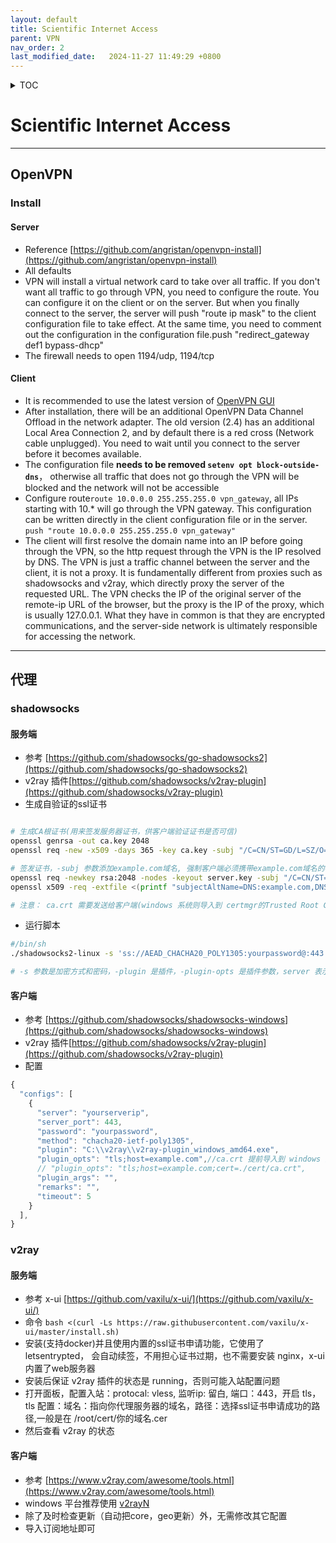 ```yaml
---
layout: default
title: Scientific Internet Access
parent: VPN
nav_order: 2
last_modified_date:   2024-11-27 11:49:29 +0800
---
```


<details  markdown="block">
  <summary>
    TOC
  </summary>

1. [OpenVPN](#openvpn)
    1. [安装](#安装)
        1. [服务端](#openvpn-server)
        2. [客户端](#openvpn-client)
2. [代理](#代理)
    1. [shadowsocks](#shadowsocks)
        1. [服务端](#shadowsocks-server)
        2. [客户端](#shadowsocks-client)
    2. [v2ray](#v2ray)
        1. [服务端](#v2ray-server)
        2. [客户端](#v2ray-client)

</details>

# Scientific Internet Access
---
## OpenVPN
### Install
#### Server<a id="openvpn-server"></a>
- Reference  [https://github.com/angristan/openvpn-install](https://github.com/angristan/openvpn-install)
- All defaults
- VPN will install a virtual network card to take over all traffic. If you don't want all traffic to go through VPN, you need to configure the route. You can configure it on the client or on the server. But when you finally connect to the server, the server will push "route ip mask" to the client configuration file to take effect. At the same time, you need to comment out the configuration in the configuration file.push "redirect_gateway def1 bypass-dhcp"
- The firewall needs to open 1194/udp, 1194/tcp
#### Client<a id="openvpn-client"></a>
- It is recommended to use the latest version of [OpenVPN GUI](https://openvpn.net/community-downloads/)
- After installation, there will be an additional OpenVPN Data Channel Offload in the network adapter. The old version (2.4) has an additional Local Area Connection 2, and by default there is a red cross (Network cable unplugged). You need to wait until you connect to the server before it becomes available.
- The configuration file **needs to be removed ```setenv opt block-outside-dns```**， otherwise all traffic that does not go through the VPN will be blocked and the network will not be accessible
- Configure route```route 10.0.0.0 255.255.255.0 vpn_gateway```, all IPs starting with 10.* will go through the VPN gateway. This configuration can be written directly in the client configuration file or in the server. ```push "route 10.0.0.0 255.255.255.0 vpn_gateway"```
- The client will first resolve the domain name into an IP before going through the VPN, so the http request through the VPN is the IP resolved by DNS. The VPN is just a traffic channel between the server and the client, it is not a proxy. It is fundamentally different from proxies such as shadowsocks and v2ray, which directly proxy the server of the requested URL. The VPN checks the IP of the original server of the remote-ip URL of the browser, but the proxy is the IP of the proxy, which is usually 127.0.0.1. What they have in common is that they are encrypted communications, and the server-side network is ultimately responsible for accessing the network. 

---
## 代理
### shadowsocks
#### 服务端<a id="shadowsocks-server"></a>
- 参考 [https://github.com/shadowsocks/go-shadowsocks2](https://github.com/shadowsocks/go-shadowsocks2)
- v2ray 插件[https://github.com/shadowsocks/v2ray-plugin](https://github.com/shadowsocks/v2ray-plugin)
- 生成自验证的ssl证书

```bash

# 生成CA根证书(用来签发服务器证书，供客户端验证证书是否可信)
openssl genrsa -out ca.key 2048
openssl req -new -x509 -days 365 -key ca.key -subj "/C=CN/ST=GD/L=SZ/O=Acme, Inc./CN=Acme Root CA" -out ca.crt

# 签发证书，-subj 参数添加example.com域名, 强制客户端必须携带example.com域名的参数才能连接，用来伪装成正常网站的https访问
openssl req -newkey rsa:2048 -nodes -keyout server.key -subj "/C=CN/ST=GD/L=SZ/O=Acme, Inc./CN=*.example.com" -out server.csr
openssl x509 -req -extfile <(printf "subjectAltName=DNS:example.com,DNS:www.example.com") -days 365 -in server.csr -CA ca.crt -CAkey ca.key -CAcreateserial -out server.crt

# 注意： ca.crt 需要发送给客户端(windows 系统则导入到 certmgr的Trusted Root Certification，以便让系统信任有该CA签发的证书。而 server.crt server.key 需要发送给服务端，server.key 是私钥，server.crt 是公钥，服务端需要用私钥解密客户端发送的数据，它不需要我们手动发送给客户端，因为客户端在连接上服务端后，服务端会发送 server.crt 给客户端，客户端会使用 ca.crt 验证 server.crt 是否可信，如果可信则会使用 server.crt 的公钥加密数据发送给服务端，服务端使用 server.key 解密数据，这样就实现了双向加密通信。

```

- 运行脚本

```bash
#/bin/sh
./shadowsocks2-linux -s 'ss://AEAD_CHACHA20_POLY1305:yourpassword@:443' -verbose     -plugin ./v2ray-plugin_linux_amd64 -plugin-opts "server;tls;host=example.com;cert=./cert/server.crt;key=./cert/server.key" &

# -s 参数是加密方式和密码，-plugin 是插件，-plugin-opts 是插件参数，server 表示服务端，tls 表示使用 tls 加密，host 是域名，cert 是证书，key 是私钥
```

#### 客户端<a id="shadowsocks-client"></a>
- 参考 [https://github.com/shadowsocks/shadowsocks-windows](https://github.com/shadowsocks/shadowsocks-windows)
- v2ray 插件[https://github.com/shadowsocks/v2ray-plugin](https://github.com/shadowsocks/v2ray-plugin)
- 配置

```js
{
  "configs": [
    {
      "server": "yourserverip",
      "server_port": 443,
      "password": "yourpassword",
      "method": "chacha20-ietf-poly1305",
      "plugin": "C:\\v2ray\\v2ray-plugin_windows_amd64.exe",
      "plugin_opts": "tls;host=example.com",//ca.crt 提前导入到 windows 系统的受信任的根证书颁发机构，这里就不用配置 cert 了
      // "plugin_opts": "tls;host=example.com;cert=./cert/ca.crt", 
      "plugin_args": "",
      "remarks": "",
      "timeout": 5
    }
  ],
}
```

### v2ray
#### 服务端<a id="v2ray-server"></a>
- 参考 x-ui [https://github.com/vaxilu/x-ui/](https://github.com/vaxilu/x-ui/)
- 命令 ```bash <(curl -Ls https://raw.githubusercontent.com/vaxilu/x-ui/master/install.sh)```
- 安装(支持docker)并且使用内置的ssl证书申请功能，它使用了 letsentrypted， 会自动续签，不用担心证书过期，也不需要安装 nginx，x-ui 内置了web服务器
- 安装后保证 v2ray 插件的状态是 running，否则可能入站配置问题
- 打开面板，配置入站：protocal: vless, 监听ip: 留白, 端口：443，开启 tls，tls 配置：域名：指向你代理服务器的域名，路径：选择ssl证书申请成功的路径,一般是在 /root/cert/你的域名.cer
- 然后查看 v2ray 的状态

#### 客户端<a id="v2ray-client"></a>
- 参考 [https://www.v2ray.com/awesome/tools.html](https://www.v2ray.com/awesome/tools.html)
- windows 平台推荐使用 [v2rayN](https://github.com/2dust/v2rayN)
- 除了及时检查更新（自动把core，geo更新）外，无需修改其它配置
- 导入订阅地址即可
